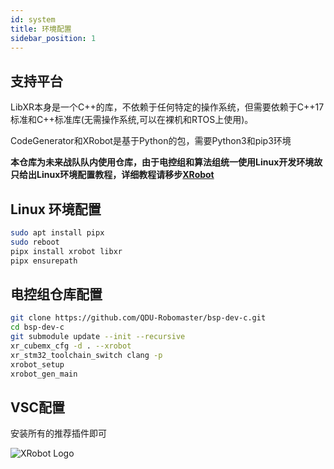 ```yaml
---
id: system
title: 环境配置
sidebar_position: 1
---
```


## 支持平台
LibXR本身是一个C++的库，不依赖于任何特定的操作系统，但需要依赖于C++17标准和C++标准库(无需操作系统,可以在裸机和RTOS上使用)。

CodeGenerator和XRobot是基于Python的包，需要Python3和pip3环境

**本仓库为未来战队队内使用仓库，由于电控组和算法组统一使用Linux开发环境故只给出Linux环境配置教程，详细教程请移步[XRobot](https://xrobot-org.github.io/)**

## Linux 环境配置
``` bash
sudo apt install pipx
sudo reboot
pipx install xrobot libxr
pipx ensurepath
```

## 电控组仓库配置
``` bash
git clone https://github.com/QDU-Robomaster/bsp-dev-c.git
cd bsp-dev-c
git submodule update --init --recursive
xr_cubemx_cfg -d . --xrobot
xr_stm32_toolchain_switch clang -p
xrobot_setup
xrobot_gen_main
```

## VSC配置
安装所有的推荐插件即可

![XRobot Logo](/img/电控插件.jpg)